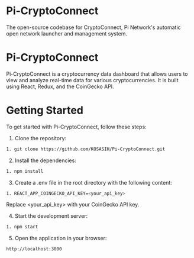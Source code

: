# Pi-CryptoConnect

The open-source codebase for CryptoConnect, Pi Network's automatic open network launcher and management system.

# Pi-CryptoConnect

Pi-CryptoConnect is a cryptocurrency data dashboard that allows users to view and analyze real-time data for various cryptocurrencies. It is built using React, Redux, and the CoinGecko API.

# Getting Started

To get started with Pi-CryptoConnect, follow these steps:

1. Clone the repository:

```bash
1. git clone https://github.com/KOSASIH/Pi-CryptoConnect.git
```

2. Install the dependencies:

```bash
1. npm install
```
3. Create a .env file in the root directory with the following content:

```bash
1. REACT_APP_COINGECKO_API_KEY=<your_api_key>
```
Replace <your_api_key> with your CoinGecko API key.

4. Start the development server:

```bash
1. npm start
```

5. Open the application in your browser:

```
http://localhost:3000
```
